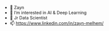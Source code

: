 - 👋 Zayn
- 👀 I’m interested in AI & Deep Learning
- 🌱 Jr Data Scientist
- 📫 https://www.linkedin.com/in/zayn-melhem/

<!---
SN0IPER/SN0IPER is a ✨ special ✨ repository because its `README.md` (this file) appears on your GitHub profile.
You can click the Preview link to take a look at your changes.
--->
